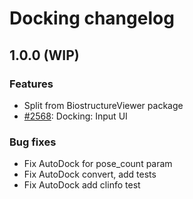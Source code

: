 # Docking changelog

## 1.0.0 (WIP)

### Features

* Split from BiostructureViewer package
* [#2568](https://github.com/datagrok-ai/public/issues/2568): Docking: Input UI

### Bug fixes

* Fix AutoDock for pose_count param
* Fix AutoDock convert, add tests
* Fix AutoDock add clinfo test
